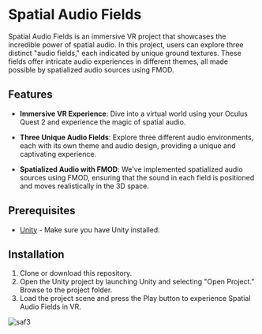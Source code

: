 # Spatial Audio Fields

Spatial Audio Fields is an immersive VR project that showcases the incredible power of spatial audio. In this project, users can explore three distinct "audio fields," each indicated by unique ground textures. These fields offer intricate audio experiences in different themes, all made possible by spatialized audio sources using FMOD.

## Features

- **Immersive VR Experience**: Dive into a virtual world using your Oculus Quest 2 and experience the magic of spatial audio.

- **Three Unique Audio Fields**: Explore three different audio environments, each with its own theme and audio design, providing a unique and captivating experience.

- **Spatialized Audio with FMOD**: We've implemented spatialized audio sources using FMOD, ensuring that the sound in each field is positioned and moves realistically in the 3D space.


## Prerequisites

- [Unity](https://unity.com/) - Make sure you have Unity installed.

## Installation

1. Clone or download this repository.
2. Open the Unity project by launching Unity and selecting "Open Project." Browse to the project folder.
4. Load the project scene and press the Play button to experience Spatial Audio Fields in VR.


![saf3](https://github.com/user-attachments/assets/6c69adab-62e7-4878-b4b0-1fcb3f453dbc)
